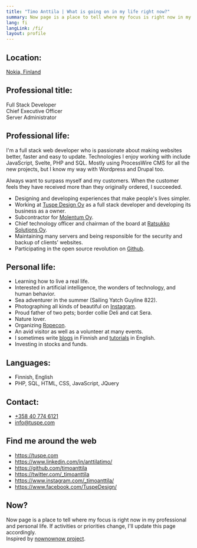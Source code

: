 ```yaml
---
title: "Timo Anttila | What is going on in my life right now?"
summary: Now page is a place to tell where my focus is right now in my professional and personal life.
lang: fi
langLink: /fi/
layout: profile
---
```


## Location:

[Nokia, Finland](https://goo.gl/maps/k437LzVrvYzhUvXV9 "Google Maps")

## Professional title:

Full Stack Developer  
Chief Executive Officer  
Server Administrator

## Professional life:

I'm a full stack web developer who is passionate about making websites better, faster and easy to update. Technologies I enjoy working with include JavaScript, Svelte, PHP and SQL. Mostly using ProcessWire CMS for all the new projects, but I know my way with Wordpress and Drupal too.

Always want to surpass myself and my customers. When the customer feels they have received more than they originally ordered, I succeeded.

- Designing and developing experiences that make people's lives simpler.
- Working at <a href="https://tuspe.com/" rel="noopener me" target="_blank">Tuspe Design Oy</a> as a full stack developer and developing its business as a owner.
- Subcontractor for <a href="https://molentum.fi/" rel="noopener" target="_blank">Molentum Oy</a>.
- Chief technology officer and chairman of the board at <a href="https://www.ratsukko.com/" rel="noopener me" target="_blank" title="Booking calendar Ratsukko">Ratsukko Solutions Oy</a>.
- Maintaining many servers and being responsible for the security and backup of clients' websites.
- Participating in the open source revolution on <a href="https://github.com/timoanttila?tab=repositories" rel="noopener me" target="_blank">Github</a>.

## Personal life:

- Learning how to live a real life.
- Interested in artificial intelligence, the wonders of technology, and human behavior.
- Sea adventurer in the summer (Sailing Yatch Guyline 822).
- Photographing all kinds of beautiful on <a href="https://www.instagram.com/_timoanttila/" rel="noopener me" target="_blank" title="Follow me on Instagram">Instagram</a>.
- Proud father of two pets; border collie Deli and cat Sera.
- Nature lover.
- Organizing <a href="https://ropecon.fi/" title="Finnish annual role-playing event Ropecon" target="_blank" hreflang="fi">Ropecon</a>.
- An avid visitor as well as a volunteer at many events.
- I sometimes write <a href="/pulina" title="Ehdottoman oikeat mielipiteet polttaviin kysymyksiin" hreflang="fi">blogs</a> in Finnish and [tutorials](/tutorials) in English.
- Investing in stocks and funds.

## Languages:

- Finnish, English
- PHP, SQL, HTML, CSS, JavaScript, JQuery

## Contact:

- <a href="tel:+358407746121" rel="nofollow">+358 40 774 6121</a>
- <a href="mailto:info@tuspe.com" rel="nofollow">info@tuspe.com</a>

## Find me around the web

- <a href="https://tuspe.com" rel="noopener me" target="_blank">https://tuspe.com</a>
- <a href="https://www.linkedin.com/in/anttilatimo/" rel="noopener me" target="_blank">https://www.linkedin.com/in/anttilatimo/</a>
- <a href="https://github.com/timoanttila" rel="noopener me" target="_blank">https://github.com/timoanttila</a>
- <a href="https://twitter.com/_timoanttila" rel="noopener me" target="_blank" title="Follow Timo Anttila on Twitter">https://twitter.com/_timoanttila</a>
- <a href="https://www.instagram.com/_timoanttila/" rel="noopener me" target="_blank" title="Follow Timo Anttila on Instagram">https://www.instagram.com/_timoanttila/</a>
- <a href="https://www.facebook.com/TuspeDesign/" rel="noopener me" target="_blank">https://www.facebook.com/TuspeDesign/</a>

## Now?

Now page is a place to tell where my focus is right now in my professional and personal life. If activities or priorities change, I'll update this page accordingly.  
Inspired by <a href="https://nownownow.com/" rel="noopener" target="_blank">nownownow project</a>.